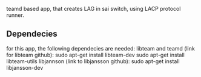 teamd based app, that creates LAG in sai switch, using LACP protocol runner.

## Dependecies
for this app, the following dependecies are needed:
libteam and teamd (link for libteam github):
	sudo apt-get install libteam-dev
	sudo apt-get install libteam-utils
libjannson (link to libjansson github):
	sudo apt-get install libjansson-dev